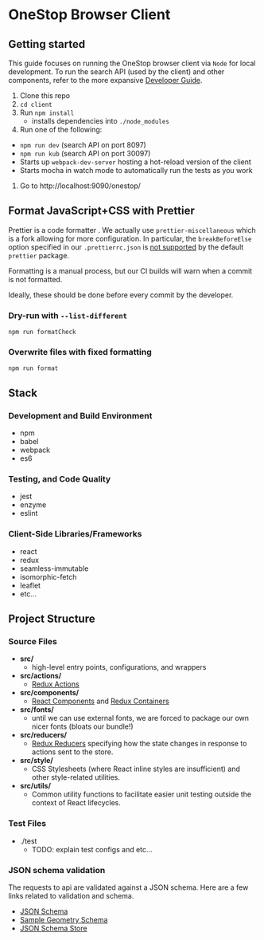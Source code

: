 # OneStop Browser Client

## Getting started
This guide focuses on running the OneStop browser client via `Node` for local development. To run the search API (used by the client) and other components, refer to the more expansive [Developer Guide](/docs/development).

1. Clone this repo
1. `cd client`
1. Run `npm install`
    - installs dependencies into `./node_modules`
1. Run one of the following:
  - `npm run dev` (search API on port 8097)
  - `npm run kub` (search API on port 30097)
  - Starts up `webpack-dev-server` hosting a hot-reload version of the client
  - Starts mocha in watch mode to automatically run the tests as you work
1. Go to http://localhost:9090/onestop/

## Format JavaScript+CSS with Prettier

Prettier is a code formatter . We actually use `prettier-miscellaneous` which is a fork allowing for more configuration. In particular, the `breakBeforeElse` option specified in our `.prettierrc.json` is [not supported](https://github.com/prettier/prettier/issues/840) by the default `prettier` package.

Formatting is a manual process, but our CI builds will warn when a commit is not formatted.

Ideally, these should be done before every commit by the developer.

### Dry-run with `--list-different`
`npm run formatCheck`

### Overwrite files with fixed formatting
`npm run format`

## Stack
### Development and Build Environment
  - npm
  - babel
  - webpack
  - es6

### Testing, and Code Quality
  - jest
  - enzyme
  - eslint

### Client-Side Libraries/Frameworks
  - react
  - redux
  - seamless-immutable
  - isomorphic-fetch
  - leaflet
  - etc...

## Project Structure

### Source Files

- **src/**
    - high-level entry points, configurations, and wrappers
- **src/actions/**
    - [Redux Actions](https://redux.js.org/basics/actions)
- **src/components/**
    - [React Components](https://reactjs.org/docs/react-component.html) and [Redux Containers](https://redux.js.org/basics/usage-with-react)
- **src/fonts/**
    - until we can use external fonts, we are forced to package our own nicer fonts (bloats our bundle!)
- **src/reducers/**
    - [Redux Reducers](https://redux.js.org/basics/reducers) specifying how the state changes in response to actions sent to the store.
- **src/style/**
    - CSS Stylesheets (where React inline styles are insufficient) and other style-related utilities.
- **src/utils/**
    - Common utility functions to facilitate easier unit testing outside the context of React lifecycles.

### Test Files
- ./test
    - TODO: explain test configs and etc...

### JSON schema validation
The requests to api are validated against a JSON schema.
Here are a few links related to validation and schema.
- [JSON Schema](http://json-schema.org/)
- [Sample Geometry Schema](https://github.com/fge/sample-json-schemas/blob/master/geojson/geometry.json)
- [JSON Schema Store](http://json.schemastore.org)
